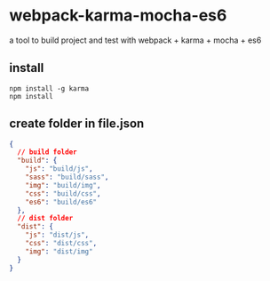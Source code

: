 # webpack-karma-mocha-es6
a tool to build project and test with webpack + karma + mocha + es6

## install
```
npm install -g karma
npm install
```

## create folder in file.json

```json
{
  // build folder
  "build": {
    "js": "build/js",
    "sass": "build/sass",
    "img": "build/img",
    "css": "build/css",
    "es6": "build/es6"
  },
  // dist folder
  "dist": {
    "js": "dist/js",
    "css": "dist/css",
    "img": "dist/img"
  }
}
```